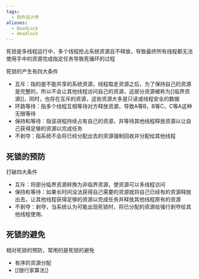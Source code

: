 ```yaml
---
tags:
  - 软件设计师
aliases:
  - DeadLock
  - deadlock
---
```


死锁是多线程运行中，多个线程抢占系统资源且不释放，导致最终所有线程都无法使用手中的资源完成指定任务导致死循环的过程

死锁的产生有四大条件

- 互斥：指的是不能共享的系统资源，线程取走资源之后，为了保持自己的资源是完整的，所以不会让其他线程访问自己的资源，这部分资源被称为[[临界资源]]，同时，也存在互斥的资源，这些资源大多是只读或线程安全的数据
- 环路等待：指多个线程互相等待对方释放资源，导致A等B，B等C，C等A这种无限等待
- 保持和等待：指该进程持续占有自己的资源，并等待其他线程释放资源以让自己获得足够的资源以完成任务
- 不剥夺：指系统不会将已经分配出去的资源强制回收并分配给其他线程

## 死锁的预防

打破四大条件

- 互斥：将部分临界资源转换为非临界资源，使资源可以多线程访问
- 保持和等待：如果长时间没法获得自己需要的资源就将自己已经有的资源释放出去，让其他线程获得足够的资源以完成任务并释放其他线程原有的资源
- 不剥夺：剥夺，当系统认为可能出现死锁时，将已分配的资源给强行剥夺给其他线程使用、

## 死锁的避免

相对死锁的预防，常用的是死锁的避免

- 有序的资源分配
- [[银行家算法]]